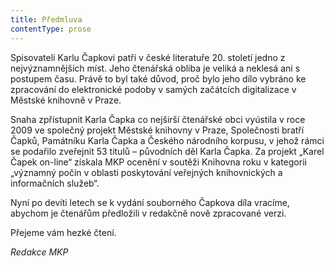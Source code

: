 ```yaml
---
title: Předmluva
contentType: prose
---
```


<section>

Spisovateli Karlu Čapkovi patří v české literatuře 20. století jedno z nejvýznamnějších míst. Jeho čtenářská obliba je veliká a neklesá ani s postupem času. Právě to byl také důvod, proč bylo jeho dílo vybráno ke zpracování do elektronické podoby v samých začátcích digitalizace v Městské knihovně v Praze.

Snaha zpřístupnit Karla Čapka co nejširší čtenářské obci vyústila v roce 2009 ve společný projekt Městské knihovny v Praze, Společnosti bratří Čapků, Památníku Karla Čapka a Českého národního korpusu, v jehož rámci se podařilo zveřejnit 53 titulů – původních děl Karla Čapka. Za projekt „Karel Čapek on-line“ získala MKP ocenění v soutěži Knihovna roku v kategorii „významný počin v oblasti poskytování veřejných knihovnických a informačních služeb“.

Nyní po devíti letech se k vydání souborného Čapkova díla vracíme, abychom je čtenářům předložili v redakčně nově zpracované verzi.

Přejeme vám hezké čtení.

_Redakce MKP_

</section>

[^1]: Punch – tehdejší humoristický časopis. _Pozn. red._

[^2]: Damara – pryskyřice z damaroně nebo jiných asijských stromů. _Pozn. red._

[^3]: Svislý, kolmý; zde označení slohu z doby pozdní angl. gotiky. _Pozn. red._

[^4]: Chrámová skladba, kantáta. _Pozn. red._

[^5]: Eli, Eli, lama sabachtani! – parafráze posledních slov utrpení Ježíše Krista (Bože můj, proč jsi mě opustil!) _Pozn. red._

[^6]: Wynds nebo closes (skot. dialekt) – úzké cesty k domkům ve starém Edinburghu. _Pozn. red._

[^7]: Gleny – horské rokle, úžlabiny. _Pozn. red._

[^8]: Terra hyberborea – podle starověké představy Země blaha. _Pozn. red._

[^9]: Vyhlídkové otevřené autokary. _Pozn. red._

[^10]: Z franc. clavecin – cembalo, starý klávesový hudební nástroj. _Pozn. red._

[^11]: Smetanový vaječný krém. _Pozn. red._

[^12]: Ostrovní. _Pozn. red._
